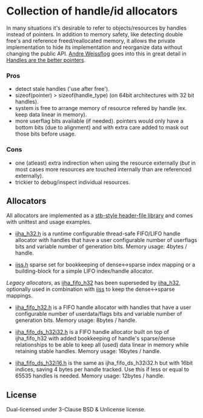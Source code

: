 # Collection of handle/id allocators

In many situations it's desirable to refer to objects/resources by handles instead of pointers. In addition to memory safety, like detecting double free's and reference freed/reallocated memory, it allows the private implementation to hide its implementation and reorganize data without changing the public API. [Andre Weissflog](https://github.com/floooh) goes into this in great detail in [Handles are the better pointers](https://floooh.github.io/2018/06/17/handles-vs-pointers.html).

### Pros
- detect stale handles ('use after free').
- sizeof(pointer) > sizeof(handle_type) (on 64bit architectures with 32 bit handles).
- system is free to arrange memory of resource refered by handle (ex. keep data linear in memory).
- more userflag bits available (if needed). pointers would only have a bottom bits (due to alignment) and with extra care added to mask out those bits before usage.

### Cons
- one (atleast) extra indirection when using the resource externally (_but_ in most cases more resources are touched internally than are referenced externally).
- trickier to debug/inspect individual resources.

## Allocators

All allocators are implemented as a [stb-style header-file library](https://github.com/nothings/stb) and comes with unittest and usage examples.

- [ijha_h32.h](https://github.com/incrediblejr/ijhandlealloc/blob/master/ijha_h32.h) is a runtime configurable thread-safe FIFO/LIFO handle allocator with handles that have a user configurable number of userflags bits and variable number of generation bits. Memory usage: 4bytes / handle.

- [ijss.h](https://github.com/incrediblejr/ijhandlealloc/blob/master/ijss.h) sparse set for bookkeeping of dense<->sparse index mapping or a building-block for a simple LIFO index/handle allocator.

*Legacy allocators*, as [ijha_fifo_h32](https://github.com/incrediblejr/ijhandlealloc/blob/master/ijha_fifo_h32.h) has been superseded by [ijha_h32](https://github.com/incrediblejr/ijhandlealloc/blob/master/ijha_h32.h), optionally used in combination with [ijss](https://github.com/incrediblejr/ijhandlealloc/blob/master/ijss.h) to keep the dense<->sparse mappings.

- [ijha_fifo_h32.h](https://github.com/incrediblejr/ijhandlealloc/blob/master/ijha_fifo_h32.h) is a FIFO handle allocator with handles that have a user configurable number of userdata/flags bits and variable number of generation bits. Memory usage: 8bytes / handle.

- [ijha_fifo_ds_h32i32.h](https://github.com/incrediblejr/ijhandlealloc/blob/master/ijha_fifo_ds_h32i32.h) is a FIFO handle allocator built on top of ijha_fifo_h32 with added bookkeeping of handle's sparse/dense relationships to be able to keep all (used) data linear in memory while retaining stable handles. Memory usage: 16bytes / handle.

- [ijha_fifo_ds_h32i16.h](https://github.com/incrediblejr/ijhandlealloc/blob/master/ijha_fifo_ds_h32i16.h) is the same as ijha_fifo_ds_h32i32.h but with 16bit indices, saving 4 bytes per handle tracked. Use this if less or equal to 65535 handles is needed. Memory usage: 12bytes / handle.

## License

Dual-licensed under 3-Clause BSD & Unlicense license.
